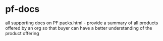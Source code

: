 # pf-docs
all supporting docs on PF
packs.html - provide a summary of all products offered by an org so that buyer can have a better understanding of the product offering
